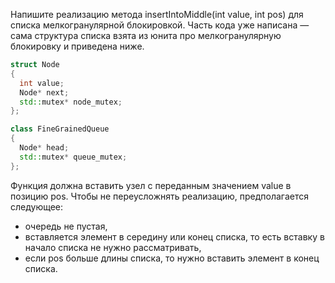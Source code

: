 Напишите реализацию метода insertIntoMiddle(int value, int pos) для списка мелкогранулярной блокировкой. Часть кода уже написана — сама структура списка взята из юнита про мелкогранулярную блокировку и приведена ниже.

```cpp
struct Node
{
  int value;
  Node* next;
  std::mutex* node_mutex;
};

class FineGrainedQueue
{
  Node* head;
  std::mutex* queue_mutex;
};
```

Функция должна вставить узел с переданным значением value в позицию pos. Чтобы не переусложнять реализацию, предполагается следующее:

* очередь не пустая,
* вставляется элемент в середину или конец списка, то есть вставку в начало списка не нужно рассматривать,
* если pos больше длины списка, то нужно вставить элемент в конец списка.